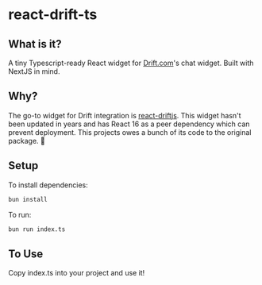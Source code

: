 # react-drift-ts

## What is it?

A tiny Typescript-ready React widget for [Drift.com](https://www.drift.com)'s chat widget. Built with NextJS in mind.

## Why?

The go-to widget for Drift integration is [react-driftjs](https://www.npmjs.com/package/react-driftjs). This widget hasn't been updated in years and has React 16 as a peer dependency which can prevent deployment. This projects owes a bunch of its code to the original package. 🫡

## Setup

To install dependencies:

```bash
bun install
```

To run:

```bash
bun run index.ts
```

## To Use

Copy index.ts into your project and use it!
